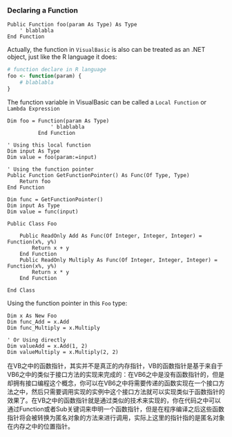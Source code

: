 ### Declaring a Function

```vbnet
Public Function foo(param As Type) As Type
    ' blablabla
End Function
```

Actually, the function in ``VisualBasic`` is also can be treated as an .NET object, just like the R language it does:

```R
# function declare in R language
foo <- function(param) {
    # blablabla
}
```

The function variable in VisualBasic can be called a ``Local Function`` or ``Lambda Expression`` 

```vbnet
Dim foo = Function(param As Type)
              ' blablabla
          End Function

' Using this local function
Dim input As Type
Dim value = foo(param:=input)
```

```vbnet
' Using the function pointer
Public Function GetFunctionPointer() As Func(Of Type, Type)
    Return foo
End Function

Dim func = GetFunctionPointer()
Dim input As Type
Dim value = func(input)
```

```vbnet
Public Class Foo

    Public ReadOnly Add As Func(Of Integer, Integer, Integer) = Function(x%, y%) 
        Return x + y
    End Function
    Public ReadOnly Multiply As Func(Of Integer, Integer, Integer) = Function(x%, y%) 
        Return x * y
    End Function

End Class
```

Using the function pointer in this ``Foo`` type:

```vbnet
Dim x As New Foo
Dim func_Add = x.Add
Dim func_Multiply = x.Multiply

' Or Using directly
Dim valueAdd = x.Add(1, 2)
Dim valueMultiply = x.Multiply(2, 2)
```

在VB之中的函数指针，其实并不是真正的内存指针，VB的函数指针是基于来自于VB6之中的类似于接口方法的实现来完成的：在VB6之中是没有函数指针的，但是却拥有接口编程这个概念，你可以在VB6之中将需要传递的函数实现在一个接口方法之中，然后只需要调用实现的实例中这个接口方法就可以实现类似于函数指针的效果了。在VB之中的函数指针就是通过类似的技术来实现的，你在代码之中可以通过Function或者Sub关键词来申明一个函数指针，但是在程序编译之后这些函数指针将会被转换为匿名对象的方法来进行调用，实际上这里的指针指的是匿名对象在内存之中的位置指针。
